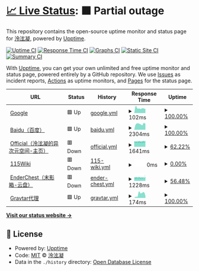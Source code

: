 # [📈 Live Status](https://status.lxnchan.cn): <!--live status--> **🟧 Partial outage**

This repository contains the open-source uptime monitor and status page for [泠泫凝](https://LxnChan.cn), powered by [Upptime](https://github.com/upptime/upptime).

[![Uptime CI](https://github.com/LxnChan/status/workflows/Uptime%20CI/badge.svg)](https://github.com/LxnChan/status/actions?query=workflow%3A%22Uptime+CI%22)
[![Response Time CI](https://github.com/LxnChan/status/workflows/Response%20Time%20CI/badge.svg)](https://github.com/LxnChan/status/actions?query=workflow%3A%22Response+Time+CI%22)
[![Graphs CI](https://github.com/LxnChan/status/workflows/Graphs%20CI/badge.svg)](https://github.com/LxnChan/status/actions?query=workflow%3A%22Graphs+CI%22)
[![Static Site CI](https://github.com/LxnChan/status/workflows/Static%20Site%20CI/badge.svg)](https://github.com/LxnChan/status/actions?query=workflow%3A%22Static+Site+CI%22)
[![Summary CI](https://github.com/LxnChan/status/workflows/Summary%20CI/badge.svg)](https://github.com/LxnChan/status/actions?query=workflow%3A%22Summary+CI%22)

With [Upptime](https://upptime.js.org), you can get your own unlimited and free uptime monitor and status page, powered entirely by a GitHub repository. We use [Issues](https://github.com/LxnChan/status/issues) as incident reports, [Actions](https://github.com/LxnChan/status/actions) as uptime monitors, and [Pages](https://status.lxnchan.cn) for the status page.

<!--start: status pages-->
<!-- This summary is generated by Upptime (https://github.com/upptime/upptime) -->
<!-- Do not edit this manually, your changes will be overwritten -->
<!-- prettier-ignore -->
| URL | Status | History | Response Time | Uptime |
| --- | ------ | ------- | ------------- | ------ |
| <img alt="" src="https://icons.duckduckgo.com/ip3/www.google.com.ico" height="13"> [Google](https://www.google.com) | 🟩 Up | [google.yml](https://github.com/LxnChan/status/commits/HEAD/history/google.yml) | <details><summary><img alt="Response time graph" src="./graphs/google/response-time-week.png" height="20"> 102ms</summary><br><a href="https://status.lxnchan.cn/history/google"><img alt="Response time 106" src="https://img.shields.io/endpoint?url=https%3A%2F%2Fraw.githubusercontent.com%2FLxnChan%2Fstatus%2FHEAD%2Fapi%2Fgoogle%2Fresponse-time.json"></a><br><a href="https://status.lxnchan.cn/history/google"><img alt="24-hour response time 86" src="https://img.shields.io/endpoint?url=https%3A%2F%2Fraw.githubusercontent.com%2FLxnChan%2Fstatus%2FHEAD%2Fapi%2Fgoogle%2Fresponse-time-day.json"></a><br><a href="https://status.lxnchan.cn/history/google"><img alt="7-day response time 102" src="https://img.shields.io/endpoint?url=https%3A%2F%2Fraw.githubusercontent.com%2FLxnChan%2Fstatus%2FHEAD%2Fapi%2Fgoogle%2Fresponse-time-week.json"></a><br><a href="https://status.lxnchan.cn/history/google"><img alt="30-day response time 111" src="https://img.shields.io/endpoint?url=https%3A%2F%2Fraw.githubusercontent.com%2FLxnChan%2Fstatus%2FHEAD%2Fapi%2Fgoogle%2Fresponse-time-month.json"></a><br><a href="https://status.lxnchan.cn/history/google"><img alt="1-year response time 105" src="https://img.shields.io/endpoint?url=https%3A%2F%2Fraw.githubusercontent.com%2FLxnChan%2Fstatus%2FHEAD%2Fapi%2Fgoogle%2Fresponse-time-year.json"></a></details> | <details><summary><a href="https://status.lxnchan.cn/history/google">100.00%</a></summary><a href="https://status.lxnchan.cn/history/google"><img alt="All-time uptime 100.00%" src="https://img.shields.io/endpoint?url=https%3A%2F%2Fraw.githubusercontent.com%2FLxnChan%2Fstatus%2FHEAD%2Fapi%2Fgoogle%2Fuptime.json"></a><br><a href="https://status.lxnchan.cn/history/google"><img alt="24-hour uptime 100.00%" src="https://img.shields.io/endpoint?url=https%3A%2F%2Fraw.githubusercontent.com%2FLxnChan%2Fstatus%2FHEAD%2Fapi%2Fgoogle%2Fuptime-day.json"></a><br><a href="https://status.lxnchan.cn/history/google"><img alt="7-day uptime 100.00%" src="https://img.shields.io/endpoint?url=https%3A%2F%2Fraw.githubusercontent.com%2FLxnChan%2Fstatus%2FHEAD%2Fapi%2Fgoogle%2Fuptime-week.json"></a><br><a href="https://status.lxnchan.cn/history/google"><img alt="30-day uptime 100.00%" src="https://img.shields.io/endpoint?url=https%3A%2F%2Fraw.githubusercontent.com%2FLxnChan%2Fstatus%2FHEAD%2Fapi%2Fgoogle%2Fuptime-month.json"></a><br><a href="https://status.lxnchan.cn/history/google"><img alt="1-year uptime 99.99%" src="https://img.shields.io/endpoint?url=https%3A%2F%2Fraw.githubusercontent.com%2FLxnChan%2Fstatus%2FHEAD%2Fapi%2Fgoogle%2Fuptime-year.json"></a></details>
| <img alt="" src="https://icons.duckduckgo.com/ip3/www.baidu.com.ico" height="13"> [Baidu（百度）](https://www.baidu.com) | 🟩 Up | [baidu.yml](https://github.com/LxnChan/status/commits/HEAD/history/baidu.yml) | <details><summary><img alt="Response time graph" src="./graphs/baidu/response-time-week.png" height="20"> 2304ms</summary><br><a href="https://status.lxnchan.cn/history/baidu"><img alt="Response time 2169" src="https://img.shields.io/endpoint?url=https%3A%2F%2Fraw.githubusercontent.com%2FLxnChan%2Fstatus%2FHEAD%2Fapi%2Fbaidu%2Fresponse-time.json"></a><br><a href="https://status.lxnchan.cn/history/baidu"><img alt="24-hour response time 2332" src="https://img.shields.io/endpoint?url=https%3A%2F%2Fraw.githubusercontent.com%2FLxnChan%2Fstatus%2FHEAD%2Fapi%2Fbaidu%2Fresponse-time-day.json"></a><br><a href="https://status.lxnchan.cn/history/baidu"><img alt="7-day response time 2304" src="https://img.shields.io/endpoint?url=https%3A%2F%2Fraw.githubusercontent.com%2FLxnChan%2Fstatus%2FHEAD%2Fapi%2Fbaidu%2Fresponse-time-week.json"></a><br><a href="https://status.lxnchan.cn/history/baidu"><img alt="30-day response time 2311" src="https://img.shields.io/endpoint?url=https%3A%2F%2Fraw.githubusercontent.com%2FLxnChan%2Fstatus%2FHEAD%2Fapi%2Fbaidu%2Fresponse-time-month.json"></a><br><a href="https://status.lxnchan.cn/history/baidu"><img alt="1-year response time 2190" src="https://img.shields.io/endpoint?url=https%3A%2F%2Fraw.githubusercontent.com%2FLxnChan%2Fstatus%2FHEAD%2Fapi%2Fbaidu%2Fresponse-time-year.json"></a></details> | <details><summary><a href="https://status.lxnchan.cn/history/baidu">100.00%</a></summary><a href="https://status.lxnchan.cn/history/baidu"><img alt="All-time uptime 99.83%" src="https://img.shields.io/endpoint?url=https%3A%2F%2Fraw.githubusercontent.com%2FLxnChan%2Fstatus%2FHEAD%2Fapi%2Fbaidu%2Fuptime.json"></a><br><a href="https://status.lxnchan.cn/history/baidu"><img alt="24-hour uptime 100.00%" src="https://img.shields.io/endpoint?url=https%3A%2F%2Fraw.githubusercontent.com%2FLxnChan%2Fstatus%2FHEAD%2Fapi%2Fbaidu%2Fuptime-day.json"></a><br><a href="https://status.lxnchan.cn/history/baidu"><img alt="7-day uptime 100.00%" src="https://img.shields.io/endpoint?url=https%3A%2F%2Fraw.githubusercontent.com%2FLxnChan%2Fstatus%2FHEAD%2Fapi%2Fbaidu%2Fuptime-week.json"></a><br><a href="https://status.lxnchan.cn/history/baidu"><img alt="30-day uptime 100.00%" src="https://img.shields.io/endpoint?url=https%3A%2F%2Fraw.githubusercontent.com%2FLxnChan%2Fstatus%2FHEAD%2Fapi%2Fbaidu%2Fuptime-month.json"></a><br><a href="https://status.lxnchan.cn/history/baidu"><img alt="1-year uptime 99.92%" src="https://img.shields.io/endpoint?url=https%3A%2F%2Fraw.githubusercontent.com%2FLxnChan%2Fstatus%2FHEAD%2Fapi%2Fbaidu%2Fuptime-year.json"></a></details>
| <img alt="" src="https://icons.duckduckgo.com/ip3/lxnchan.cn.ico" height="13"> [Official（泠泫凝的异次元空间-主页）](https://lxnchan.cn) | 🟥 Down | [official.yml](https://github.com/LxnChan/status/commits/HEAD/history/official.yml) | <details><summary><img alt="Response time graph" src="./graphs/official/response-time-week.png" height="20"> 1641ms</summary><br><a href="https://status.lxnchan.cn/history/official"><img alt="Response time 1768" src="https://img.shields.io/endpoint?url=https%3A%2F%2Fraw.githubusercontent.com%2FLxnChan%2Fstatus%2FHEAD%2Fapi%2Fofficial%2Fresponse-time.json"></a><br><a href="https://status.lxnchan.cn/history/official"><img alt="24-hour response time 1656" src="https://img.shields.io/endpoint?url=https%3A%2F%2Fraw.githubusercontent.com%2FLxnChan%2Fstatus%2FHEAD%2Fapi%2Fofficial%2Fresponse-time-day.json"></a><br><a href="https://status.lxnchan.cn/history/official"><img alt="7-day response time 1641" src="https://img.shields.io/endpoint?url=https%3A%2F%2Fraw.githubusercontent.com%2FLxnChan%2Fstatus%2FHEAD%2Fapi%2Fofficial%2Fresponse-time-week.json"></a><br><a href="https://status.lxnchan.cn/history/official"><img alt="30-day response time 1677" src="https://img.shields.io/endpoint?url=https%3A%2F%2Fraw.githubusercontent.com%2FLxnChan%2Fstatus%2FHEAD%2Fapi%2Fofficial%2Fresponse-time-month.json"></a><br><a href="https://status.lxnchan.cn/history/official"><img alt="1-year response time 1757" src="https://img.shields.io/endpoint?url=https%3A%2F%2Fraw.githubusercontent.com%2FLxnChan%2Fstatus%2FHEAD%2Fapi%2Fofficial%2Fresponse-time-year.json"></a></details> | <details><summary><a href="https://status.lxnchan.cn/history/official">62.22%</a></summary><a href="https://status.lxnchan.cn/history/official"><img alt="All-time uptime 99.62%" src="https://img.shields.io/endpoint?url=https%3A%2F%2Fraw.githubusercontent.com%2FLxnChan%2Fstatus%2FHEAD%2Fapi%2Fofficial%2Fuptime.json"></a><br><a href="https://status.lxnchan.cn/history/official"><img alt="24-hour uptime 57.44%" src="https://img.shields.io/endpoint?url=https%3A%2F%2Fraw.githubusercontent.com%2FLxnChan%2Fstatus%2FHEAD%2Fapi%2Fofficial%2Fuptime-day.json"></a><br><a href="https://status.lxnchan.cn/history/official"><img alt="7-day uptime 62.22%" src="https://img.shields.io/endpoint?url=https%3A%2F%2Fraw.githubusercontent.com%2FLxnChan%2Fstatus%2FHEAD%2Fapi%2Fofficial%2Fuptime-week.json"></a><br><a href="https://status.lxnchan.cn/history/official"><img alt="30-day uptime 91.31%" src="https://img.shields.io/endpoint?url=https%3A%2F%2Fraw.githubusercontent.com%2FLxnChan%2Fstatus%2FHEAD%2Fapi%2Fofficial%2Fuptime-month.json"></a><br><a href="https://status.lxnchan.cn/history/official"><img alt="1-year uptime 99.28%" src="https://img.shields.io/endpoint?url=https%3A%2F%2Fraw.githubusercontent.com%2FLxnChan%2Fstatus%2FHEAD%2Fapi%2Fofficial%2Fuptime-year.json"></a></details>
| <img alt="" src="https://icons.duckduckgo.com/ip3/115.anavi.cn.ico" height="13"> [115Wiki](https://115.anavi.cn) | 🟥 Down | [115-wiki.yml](https://github.com/LxnChan/status/commits/HEAD/history/115-wiki.yml) | <details><summary><img alt="Response time graph" src="./graphs/115-wiki/response-time-week.png" height="20"> 0ms</summary><br><a href="https://status.lxnchan.cn/history/115-wiki"><img alt="Response time 2339" src="https://img.shields.io/endpoint?url=https%3A%2F%2Fraw.githubusercontent.com%2FLxnChan%2Fstatus%2FHEAD%2Fapi%2F115-wiki%2Fresponse-time.json"></a><br><a href="https://status.lxnchan.cn/history/115-wiki"><img alt="24-hour response time 0" src="https://img.shields.io/endpoint?url=https%3A%2F%2Fraw.githubusercontent.com%2FLxnChan%2Fstatus%2FHEAD%2Fapi%2F115-wiki%2Fresponse-time-day.json"></a><br><a href="https://status.lxnchan.cn/history/115-wiki"><img alt="7-day response time 0" src="https://img.shields.io/endpoint?url=https%3A%2F%2Fraw.githubusercontent.com%2FLxnChan%2Fstatus%2FHEAD%2Fapi%2F115-wiki%2Fresponse-time-week.json"></a><br><a href="https://status.lxnchan.cn/history/115-wiki"><img alt="30-day response time 0" src="https://img.shields.io/endpoint?url=https%3A%2F%2Fraw.githubusercontent.com%2FLxnChan%2Fstatus%2FHEAD%2Fapi%2F115-wiki%2Fresponse-time-month.json"></a><br><a href="https://status.lxnchan.cn/history/115-wiki"><img alt="1-year response time 2222" src="https://img.shields.io/endpoint?url=https%3A%2F%2Fraw.githubusercontent.com%2FLxnChan%2Fstatus%2FHEAD%2Fapi%2F115-wiki%2Fresponse-time-year.json"></a></details> | <details><summary><a href="https://status.lxnchan.cn/history/115-wiki">0.00%</a></summary><a href="https://status.lxnchan.cn/history/115-wiki"><img alt="All-time uptime 31.31%" src="https://img.shields.io/endpoint?url=https%3A%2F%2Fraw.githubusercontent.com%2FLxnChan%2Fstatus%2FHEAD%2Fapi%2F115-wiki%2Fuptime.json"></a><br><a href="https://status.lxnchan.cn/history/115-wiki"><img alt="24-hour uptime 0.00%" src="https://img.shields.io/endpoint?url=https%3A%2F%2Fraw.githubusercontent.com%2FLxnChan%2Fstatus%2FHEAD%2Fapi%2F115-wiki%2Fuptime-day.json"></a><br><a href="https://status.lxnchan.cn/history/115-wiki"><img alt="7-day uptime 0.00%" src="https://img.shields.io/endpoint?url=https%3A%2F%2Fraw.githubusercontent.com%2FLxnChan%2Fstatus%2FHEAD%2Fapi%2F115-wiki%2Fuptime-week.json"></a><br><a href="https://status.lxnchan.cn/history/115-wiki"><img alt="30-day uptime 0.00%" src="https://img.shields.io/endpoint?url=https%3A%2F%2Fraw.githubusercontent.com%2FLxnChan%2Fstatus%2FHEAD%2Fapi%2F115-wiki%2Fuptime-month.json"></a><br><a href="https://status.lxnchan.cn/history/115-wiki"><img alt="1-year uptime 1.35%" src="https://img.shields.io/endpoint?url=https%3A%2F%2Fraw.githubusercontent.com%2FLxnChan%2Fstatus%2FHEAD%2Fapi%2F115-wiki%2Fuptime-year.json"></a></details>
| <img alt="" src="https://icons.duckduckgo.com/ip3/enderchest.anavi.cn.ico" height="13"> [EnderChest（末影箱-云盘）](https://enderchest.anavi.cn) | 🟥 Down | [ender-chest.yml](https://github.com/LxnChan/status/commits/HEAD/history/ender-chest.yml) | <details><summary><img alt="Response time graph" src="./graphs/ender-chest/response-time-week.png" height="20"> 1228ms</summary><br><a href="https://status.lxnchan.cn/history/ender-chest"><img alt="Response time 1386" src="https://img.shields.io/endpoint?url=https%3A%2F%2Fraw.githubusercontent.com%2FLxnChan%2Fstatus%2FHEAD%2Fapi%2Fender-chest%2Fresponse-time.json"></a><br><a href="https://status.lxnchan.cn/history/ender-chest"><img alt="24-hour response time 1271" src="https://img.shields.io/endpoint?url=https%3A%2F%2Fraw.githubusercontent.com%2FLxnChan%2Fstatus%2FHEAD%2Fapi%2Fender-chest%2Fresponse-time-day.json"></a><br><a href="https://status.lxnchan.cn/history/ender-chest"><img alt="7-day response time 1228" src="https://img.shields.io/endpoint?url=https%3A%2F%2Fraw.githubusercontent.com%2FLxnChan%2Fstatus%2FHEAD%2Fapi%2Fender-chest%2Fresponse-time-week.json"></a><br><a href="https://status.lxnchan.cn/history/ender-chest"><img alt="30-day response time 1253" src="https://img.shields.io/endpoint?url=https%3A%2F%2Fraw.githubusercontent.com%2FLxnChan%2Fstatus%2FHEAD%2Fapi%2Fender-chest%2Fresponse-time-month.json"></a><br><a href="https://status.lxnchan.cn/history/ender-chest"><img alt="1-year response time 1379" src="https://img.shields.io/endpoint?url=https%3A%2F%2Fraw.githubusercontent.com%2FLxnChan%2Fstatus%2FHEAD%2Fapi%2Fender-chest%2Fresponse-time-year.json"></a></details> | <details><summary><a href="https://status.lxnchan.cn/history/ender-chest">56.48%</a></summary><a href="https://status.lxnchan.cn/history/ender-chest"><img alt="All-time uptime 99.57%" src="https://img.shields.io/endpoint?url=https%3A%2F%2Fraw.githubusercontent.com%2FLxnChan%2Fstatus%2FHEAD%2Fapi%2Fender-chest%2Fuptime.json"></a><br><a href="https://status.lxnchan.cn/history/ender-chest"><img alt="24-hour uptime 48.28%" src="https://img.shields.io/endpoint?url=https%3A%2F%2Fraw.githubusercontent.com%2FLxnChan%2Fstatus%2FHEAD%2Fapi%2Fender-chest%2Fuptime-day.json"></a><br><a href="https://status.lxnchan.cn/history/ender-chest"><img alt="7-day uptime 56.48%" src="https://img.shields.io/endpoint?url=https%3A%2F%2Fraw.githubusercontent.com%2FLxnChan%2Fstatus%2FHEAD%2Fapi%2Fender-chest%2Fuptime-week.json"></a><br><a href="https://status.lxnchan.cn/history/ender-chest"><img alt="30-day uptime 89.99%" src="https://img.shields.io/endpoint?url=https%3A%2F%2Fraw.githubusercontent.com%2FLxnChan%2Fstatus%2FHEAD%2Fapi%2Fender-chest%2Fuptime-month.json"></a><br><a href="https://status.lxnchan.cn/history/ender-chest"><img alt="1-year uptime 99.17%" src="https://img.shields.io/endpoint?url=https%3A%2F%2Fraw.githubusercontent.com%2FLxnChan%2Fstatus%2FHEAD%2Fapi%2Fender-chest%2Fuptime-year.json"></a></details>
| <img alt="" src="https://icons.duckduckgo.com/ip3/gravatar.arlxn.top.ico" height="13"> [Gravtar代理](https://gravatar.arlxn.top) | 🟩 Up | [gravtar.yml](https://github.com/LxnChan/status/commits/HEAD/history/gravtar.yml) | <details><summary><img alt="Response time graph" src="./graphs/gravtar/response-time-week.png" height="20"> 174ms</summary><br><a href="https://status.lxnchan.cn/history/gravtar"><img alt="Response time 275" src="https://img.shields.io/endpoint?url=https%3A%2F%2Fraw.githubusercontent.com%2FLxnChan%2Fstatus%2FHEAD%2Fapi%2Fgravtar%2Fresponse-time.json"></a><br><a href="https://status.lxnchan.cn/history/gravtar"><img alt="24-hour response time 89" src="https://img.shields.io/endpoint?url=https%3A%2F%2Fraw.githubusercontent.com%2FLxnChan%2Fstatus%2FHEAD%2Fapi%2Fgravtar%2Fresponse-time-day.json"></a><br><a href="https://status.lxnchan.cn/history/gravtar"><img alt="7-day response time 174" src="https://img.shields.io/endpoint?url=https%3A%2F%2Fraw.githubusercontent.com%2FLxnChan%2Fstatus%2FHEAD%2Fapi%2Fgravtar%2Fresponse-time-week.json"></a><br><a href="https://status.lxnchan.cn/history/gravtar"><img alt="30-day response time 218" src="https://img.shields.io/endpoint?url=https%3A%2F%2Fraw.githubusercontent.com%2FLxnChan%2Fstatus%2FHEAD%2Fapi%2Fgravtar%2Fresponse-time-month.json"></a><br><a href="https://status.lxnchan.cn/history/gravtar"><img alt="1-year response time 268" src="https://img.shields.io/endpoint?url=https%3A%2F%2Fraw.githubusercontent.com%2FLxnChan%2Fstatus%2FHEAD%2Fapi%2Fgravtar%2Fresponse-time-year.json"></a></details> | <details><summary><a href="https://status.lxnchan.cn/history/gravtar">100.00%</a></summary><a href="https://status.lxnchan.cn/history/gravtar"><img alt="All-time uptime 100.00%" src="https://img.shields.io/endpoint?url=https%3A%2F%2Fraw.githubusercontent.com%2FLxnChan%2Fstatus%2FHEAD%2Fapi%2Fgravtar%2Fuptime.json"></a><br><a href="https://status.lxnchan.cn/history/gravtar"><img alt="24-hour uptime 100.00%" src="https://img.shields.io/endpoint?url=https%3A%2F%2Fraw.githubusercontent.com%2FLxnChan%2Fstatus%2FHEAD%2Fapi%2Fgravtar%2Fuptime-day.json"></a><br><a href="https://status.lxnchan.cn/history/gravtar"><img alt="7-day uptime 100.00%" src="https://img.shields.io/endpoint?url=https%3A%2F%2Fraw.githubusercontent.com%2FLxnChan%2Fstatus%2FHEAD%2Fapi%2Fgravtar%2Fuptime-week.json"></a><br><a href="https://status.lxnchan.cn/history/gravtar"><img alt="30-day uptime 100.00%" src="https://img.shields.io/endpoint?url=https%3A%2F%2Fraw.githubusercontent.com%2FLxnChan%2Fstatus%2FHEAD%2Fapi%2Fgravtar%2Fuptime-month.json"></a><br><a href="https://status.lxnchan.cn/history/gravtar"><img alt="1-year uptime 100.00%" src="https://img.shields.io/endpoint?url=https%3A%2F%2Fraw.githubusercontent.com%2FLxnChan%2Fstatus%2FHEAD%2Fapi%2Fgravtar%2Fuptime-year.json"></a></details>

<!--end: status pages-->

[**Visit our status website →**](https://status.lxnchan.cn)

## 📄 License

- Powered by: [Upptime](https://github.com/upptime/upptime)
- Code: [MIT](./LICENSE) © [泠泫凝](https://LxnChan.cn)
- Data in the `./history` directory: [Open Database License](https://opendatacommons.org/licenses/odbl/1-0/)
